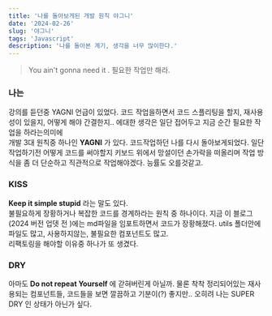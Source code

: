 ```yaml
---
title: '나를 돌아보게된 개발 원칙 야그니'
date: '2024-02-26'
slug: '야그니'
tags: 'Javascript'
description: '나를 돌아본 계기, 생각을 너무 많이한다.'
---
```


> You ain't gonna need it . 필요한 작업만 해라.

### 나는

강의를 듣던중 YAGNI 언급이 있었다. 코드 작업을하면서 코드 스플리팅을 할지, 재사용성이 있을지, 어떻게 해야 간결한지.. 에대한 생각은 일단 접어두고 지금 순간 필요한 작업을 하라는의미에  
개발 3대 원칙중 하나인 **YAGNI** 가 있다. 코드작업하던 나를 다시 돌아보게되었다. 일단 작업하기전 어떻게 코드를 써야할지 키보드 위에서 망설이던 손가락을 떠올리며 작업 방식을 좀 더 단순하고 직관적으로 작업해야겠다.
능률도 오를것같고.

### KISS

**Keep it simple stupid** 라는 말도 있다.  
불필요하게 장황하거나 복잡한 코드를 경계하라는 원칙 중 하나이다. 지금 이 블로그(2024 버전 업뎃 전 )에는 md파일을 임포트하면서 코드가 장황해졌다. utils 폴더안에 파일도 많고, 사용하지않는, 불필요한 컴포넌트도 많고.  
리팩토링을 해야할 이유중 하나가 또 생겼다.

### DRY

아마도 **Do not repeat Yourself** 에 갇혀버린게 아닐까. 물론 착착 정리되어있는 재사용되는 컴포넌트들, 코드들을 보면 깔끔하고 기분이(?) 좋지만.. 오히려 나는 SUPER DRY 인 상태가 아닌가 싶다.
